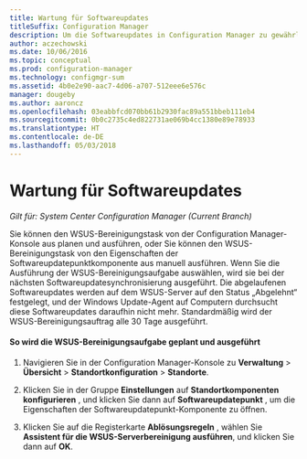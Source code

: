 ```yaml
---
title: Wartung für Softwareupdates
titleSuffix: Configuration Manager
description: Um die Softwareupdates in Configuration Manager zu gewährleisten, können Sie den WSUS-Bereinigungstask planen oder manuell ausführen.
author: aczechowski
ms.date: 10/06/2016
ms.topic: conceptual
ms.prod: configuration-manager
ms.technology: configmgr-sum
ms.assetid: 4b0e2e90-aac7-4d06-a707-512eee6e576c
manager: dougeby
ms.author: aaroncz
ms.openlocfilehash: 03eabbfcd070bb61b2930fac89a551bbeb111eb4
ms.sourcegitcommit: 0b0c2735c4ed822731ae069b4cc1380e89e78933
ms.translationtype: HT
ms.contentlocale: de-DE
ms.lasthandoff: 05/03/2018
---
```

# <a name="software-updates-maintenance"></a>Wartung für Softwareupdates

*Gilt für: System Center Configuration Manager (Current Branch)*

Sie können den WSUS-Bereinigungstask von der Configuration Manager-Konsole aus planen und ausführen, oder Sie können den WSUS-Bereinigungstask von den Eigenschaften der Softwareupdatepunktkomponente aus manuell ausführen. Wenn Sie die Ausführung der WSUS-Bereinigungsaufgabe auswählen, wird sie bei der nächsten Softwareupdatesynchronisierung ausgeführt. Die abgelaufenen Softwareupdates werden auf dem WSUS-Server auf den Status „Abgelehnt“ festgelegt, und der Windows Update-Agent auf Computern durchsucht diese Softwareupdates daraufhin nicht mehr. Standardmäßig wird der WSUS-Bereinigungsauftrag alle 30 Tage ausgeführt.  

#### <a name="to-schedule-and-run-the-wsus-cleanup-job"></a>So wird die WSUS-Bereinigungsaufgabe geplant und ausgeführt  

1.  Navigieren Sie in der Configuration Manager-Konsole zu **Verwaltung** > **Übersicht** > **Standortkonfiguration** > **Standorte**.  

2.  Klicken Sie in der Gruppe **Einstellungen** auf **Standortkomponenten konfigurieren** , und klicken Sie dann auf **Softwareupdatepunkt** , um die Eigenschaften der Softwareupdatepunkt-Komponente zu öffnen.  

3.  Klicken Sie auf die Registerkarte **Ablösungsregeln** , wählen Sie **Assistent für die WSUS-Serverbereinigung ausführen**, und klicken Sie dann auf **OK**.
